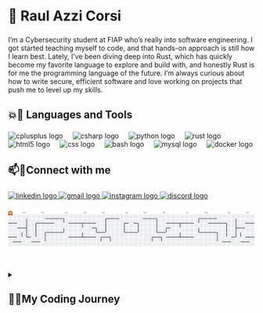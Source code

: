 <h1 align="left">🦀 Raul Azzi Corsi</h1>

###

<p align="left">I’m a Cybersecurity student at FIAP who’s really into software engineering. I got started teaching myself to code, and that hands-on approach is still how I learn best. Lately, I’ve been diving deep into Rust, which has quickly become my favorite language to explore and build with, and honestly Rust is for me the programming language of the future. I’m always curious about how to write secure, efficient software and love working on projects that push me to level up my skills.</p>

###

<h2 align="left">💥🔨 Languages and Tools</h2>

###

<div align="left">
  <img src="https://cdn.jsdelivr.net/gh/devicons/devicon/icons/cplusplus/cplusplus-original.svg" height="50" alt="cplusplus logo"  />
  <img width="12" />
  <img src="https://cdn.jsdelivr.net/gh/devicons/devicon/icons/csharp/csharp-original.svg" height="50" alt="csharp logo"  />
  <img width="12" />
  <img src="https://cdn.jsdelivr.net/gh/devicons/devicon/icons/python/python-original.svg" height="50" alt="python logo"  />
  <img width="12" />
  <img src="https://skillicons.dev/icons?i=rust" height="50" alt="rust logo"  />
  <img width="12" />
  <img src="https://cdn.jsdelivr.net/gh/devicons/devicon/icons/html5/html5-original.svg" height="50" alt="html5 logo"  />
  <img width="12" />
  <img src="https://cdn.jsdelivr.net/gh/devicons/devicon/icons/css3/css3-original.svg" height="50" alt="css logo"  />
  <img width="12" />
  <img src="https://cdn.jsdelivr.net/gh/devicons/devicon/icons/bash/bash-original.svg" height="50" alt="bash logo"  />
  <img width="12" />
  <img src="https://cdn.jsdelivr.net/gh/devicons/devicon/icons/mysql/mysql-original.svg" height="50" alt="mysql logo"  />
  <img width="12" />
  <img src="https://cdn.simpleicons.org/docker/2496ED" height="50" alt="docker logo"  />
</div>

###

<h2 align="left">📫💬Connect with me</h2>

###

<div align="left">
  
  <a href="https://www.linkedin.com/public-profile/settings?lipi=urn%3Ali%3Apage%3Ad_flagship3_profile_self_edit_contact-info%3BKFVaJ10cSsyqBZm9fACzqw%3D%3D" target="_blank">
        <img src="https://img.shields.io/static/v1?message=LinkedIn&logo=linkedin&label=&color=0077B5&logoColor=white&labelColor=&style=for-the-badge" height="24" alt="linkedin logo"  />
  </a>
  <a href="raul.azzi.corsi@gmail.com" target="_blank">
    <img src="https://img.shields.io/static/v1?message=Gmail&logo=gmail&label=&color=D14836&logoColor=white&labelColor=&style=for-the-badge" height="25" alt="gmail logo"  />
  </a>
  <a href="https://www.instagram.com/_raulac/" target="_blank">
    <img src="https://img.shields.io/static/v1?message=Instagram&logo=instagram&label=&color=E4405F&logoColor=white&labelColor=&style=for-the-badge" height="25" alt="instagram logo"  />
  </a>
  <a href="https://discord.com/users/antizzzz" target="_blank">
    <img src="https://img.shields.io/static/v1?message=Discord&logo=discord&label=&color=7289DA&logoColor=white&labelColor=&style=for-the-badge" height="25" alt="discord logo"  />
  </a>
</div>

###


<picture>
  <source media="(prefers-color-scheme: dark)" srcset="https://raw.githubusercontent.com/raulacor/raulacor/output/pacman-contribution-graph-dark.svg">
  <source media="(prefers-color-scheme: light)" srcset="https://raw.githubusercontent.com/raulacor/raulacor/output/pacman-contribution-graph.svg">
  <img alt="pacman contribution graph" src="https://raw.githubusercontent.com/raulacor/raulacor/output/pacman-contribution-graph.svg">
</picture>


#

<details>
  <summary><h2 align="left">👨‍💻My Coding Journey</summary>
    I started my coding journey as a really... really lost filmmaking student who already felt like an extra in his own story. They told me I’d know when I found what I was meant to do, but whoa — NOTHING could have prepared me for how good it felt when I finished my first Python script. From that day on, absolutely nothing could stop me. I instantly quit my filmmaking school and enrolled in a different school, only this time as a cybersecurity student. It was there that I - mostly on my own - learned more python, explored C++, and fell in love with Rust. And all the while, having to deal with Linux classes at college (I honestly will never understand people who actively like Linux). But soon enough, all of this was overshadowed by my desire to dive deeper into the software engineering aspect of cybersecurity. That’s exactly why I applied for a second major in... well, software engineering. But that chapter of my life is still happeing, so I guess you’ll have to wait for the update in a few months.
###
